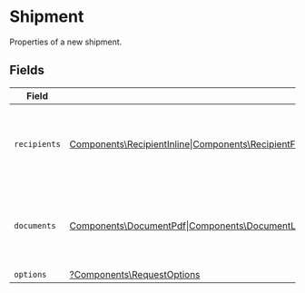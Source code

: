 # Shipment

Properties of a new shipment.


## Fields

| Field                                                                                                                                                                                                                                  | Type                                                                                                                                                                                                                                   | Required                                                                                                                                                                                                                               | Description                                                                                                                                                                                                                            |
| -------------------------------------------------------------------------------------------------------------------------------------------------------------------------------------------------------------------------------------- | -------------------------------------------------------------------------------------------------------------------------------------------------------------------------------------------------------------------------------------- | -------------------------------------------------------------------------------------------------------------------------------------------------------------------------------------------------------------------------------------- | -------------------------------------------------------------------------------------------------------------------------------------------------------------------------------------------------------------------------------------- |
| `recipients`                                                                                                                                                                                                                           | [Components\RecipientInline\|Components\RecipientFromAddressBook\|Components\RecipientFromAddressBookByExternalId\|array](../../Models/Components/Recipients2.md)                                                                      | :heavy_check_mark:                                                                                                                                                                                                                     | Recipient data for a single shipment. For one recipient, provide a `RecipientInline`, `RecipientFromAddressBook`, or `RecipientFromAddressBookByExternalId` object. For multiple recipients, provide an array of these objects (1–50). |
| `documents`                                                                                                                                                                                                                            | [Components\DocumentPdf\|Components\DocumentLibrary\|Components\DocumentMock\|array](../../Models/Components/Documents2.md)                                                                                                            | :heavy_check_mark:                                                                                                                                                                                                                     | Document payload to print and enclose. For a single document, provide `DocumentPdf` or `DocumentLibrary`. For multiple documents, provide an array of `DocumentPdf`, `DocumentLibrary`, or `DocumentMock` objects (1–20).              |
| `options`                                                                                                                                                                                                                              | [?Components\RequestOptions](../../Models/Components/Options.md)                                                                                                                                                                       | :heavy_minus_sign:                                                                                                                                                                                                                     | N/A                                                                                                                                                                                                                                    |